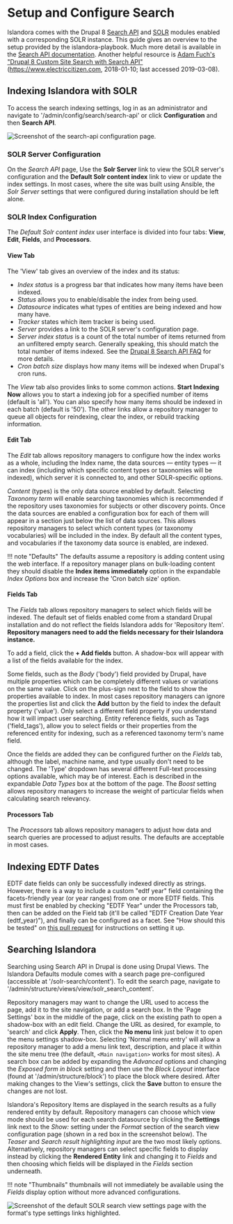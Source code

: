 # Setup and Configure Search

Islandora comes with the Drupal 8 [Search API](https://www.drupal.org/project/search_api) and [SOLR](https://www.drupal.org/project/search_api_solr) modules enabled with a corresponding SOLR instance. This guide gives an overview to the setup provided by the islandora-playbook. Much more detail is available in the [Search API documentation](https://www.drupal.org/docs/8/modules/search-api). Another helpful resource is [Adam Fuch's "Drupal 8 Custom Site Search with Search API"](https://www.electriccitizen.com/blog/drupal-8-custom-site-search-search-api) (https://www.electriccitizen.com, 2018-01-10; last accessed 2019-03-08).

## Indexing Islandora with SOLR

To access the search indexing settings, log in as an administrator and navigate to  '/admin/config/search/search-api' or click **Configuration** and then **Search API**.

![Screenshot of the search-api configuration page.](../assets/search-settings-page.png)

### SOLR Server Configuration

On the _Search API_ page, Use the **Solr Server** link to view the SOLR server's configuration and the **Default Solr content index** link to view or update the index settings. In most cases, where the site was built using Ansible, the _Solr Server_ settings that were configured during installation should be left alone.

### SOLR Index Configuration

The _Default Solr content index_ user interface is divided into four tabs: **View**, **Edit**, **Fields**, and **Processors**.

#### View Tab

The 'View' tab gives an overview of the index and its status:

- _Index status_ is a progress bar that indicates how many items have been indexed.
- _Status_ allows you to enable/disable the index from being used.
- _Datasource_ indicates what types of entities are being indexed and how many have.
- _Tracker_ states which item tracker is being used.
- _Server_ provides a link to the SOLR server's configuration page.
- _Server index status_ is a count of the total number of items returned from an unfiltered empty search. Generally speaking, this should match the total number of items indexed. See the [Drupal 8 Search API FAQ](https://www.drupal.org/docs/8/modules/search-api/getting-started/frequently-asked-questions#server-index-status) for more details.
- _Cron batch size_ displays how many items will be indexed when Drupal's cron runs.

The _View_ tab also provides links to some common actions. **Start Indexing Now** allows you to start a indexing job for a specified number of items (default is 'all'). You can also specify how many items should be indexed in each batch (default is '50'). The other links allow a repository manager to queue all objects for reindexing, clear the index, or rebuild tracking information.

#### Edit Tab

The _Edit_ tab allows repository managers to configure how the index works as a whole, including the Index name, the data sources — entity types — it can index (including which specific content types or taxonomies will be indexed), which server it is connected to, and other SOLR-specific options.

_Content_ (types) is the only data source enabled by default. Selecting _Taxonomy term_ will enable searching taxonomies which is recommended if the repository uses taxonomies for subjects or other discovery points. Once the data sources are enabled a configuration box for each of them will appear in a section just below the list of data sources. This allows repository managers to select which content types (or taxonomy vocabularies) will be included in the index. By default all the content types, and vocabularies if the taxonomy data source is enabled, are indexed.


!!! note "Defaults"
    The defaults assume a repository is adding content using the web interface. If a repository manager plans on bulk-loading content they should disable the **Index items immediately** option in the expandable _Index Options_ box and increase the 'Cron batch size' option.

#### Fields Tab

The _Fields_ tab allows repository managers to select which fields will be indexed. The default set of fields enabled come from a standard Drupal installation and do not reflect the fields Islandora adds for 'Repository Item'. **Repository managers need to add the fields necessary for their Islandora instance.**

To add a field, click the **+ Add fields** button. A shadow-box will appear with a list of the fields available for the index.

Some fields, such as the _Body_ ('body') field provided by Drupal, have multiple properties which can be completely different values or variations on the same value. Click on the plus-sign next to the field to show the properties available to index. In most cases repository managers can ignore the properties list and click the **Add** button by the field to index the default property ('value'). Only select a different field property if you understand how it will impact user searching. Entity reference fields, such as Tags ('field_tags'), allow you to select fields or their properties from the referenced entity for indexing, such as a referenced taxonomy term's name field.

Once the fields are added they can be configured further on the _Fields_ tab, although the label, machine name, and type usually don't need to be changed. The 'Type' dropdown has several different Full-text processing options available, which may be of interest. Each is described in the expandable _Data Types_ box at the bottom of the page. The _Boost_ setting allows repository managers to increase the weight of particular fields when calculating search relevancy.

#### Processors Tab

The _Processors_ tab allows repository managers to adjust how data and search queries are processed to adjust results. The defaults are acceptable in most cases.

## Indexing EDTF Dates

EDTF date fields can only be successfully indexed directly as strings. However, there is a way to include a custom "edtf year" field containing the facets-friendly year (or year ranges) from one or more EDTF fields. This must first be enabled by checking "EDTF Year" under the Processors tab, then can be added on the Field tab (it'll be called "EDTF Creation Date Year (edtf_year)"), and finally can be configured as a facet. See "How should this be tested" on [this pull request](https://github.com/Islandora/controlled_access_terms/pull/68) for instructions on setting it up.

## Searching Islandora

Searching using Search API in Drupal is done using Drupal Views. The Islandora Defaults module comes with a search page pre-configured (accessible at '/solr-search/content'). To edit the search page, navigate to '/admin/structure/views/view/solr_search_content'.

Repository managers may want to change the URL used to access the page, add it to the site navigation, or add a search box. In the 'Page Settings' box in the middle of the page, click on the existing path to open a shadow-box with an edit field. Change the URL as desired, for example, to 'search' and click **Apply**. Then, click the **No menu** link just below it to open the menu settings shadow-box. Selecting 'Normal menu entry' will allow a repository manager to add a menu link text, description, and place it within the site menu tree (the default, `<Main navigation>` works for most sites). A search box can be added by expanding the _Advanced_ options and changing the _Exposed form in block_ setting and then use the _Block Layout_ interface (found at '/admin/structure/block') to place the block where desired. After making changes to the View's settings, click the **Save** button to ensure the changes are not lost.

Islandora's Repository Items are displayed in the search results as a fully rendered entity by default. Repository managers can choose which view mode should be used for each search datasource by clicking the **Settings** link next to the _Show:_ setting under the _Format_ section of the search view configuration page (shown in a red box in the screenshot below). The _Teaser_ and _Search result highlighting input_ are the two most likely options. Alternatively, repository managers can select specific fields to display instead by clicking the **Rendered Entity** link and changing it to _Fields_ and then choosing which fields will be displayed in the _Fields_ section underneath.

!!! note "Thumbnails"
    thumbnails will not immediately be available using the _Fields_ display option without more advanced configurations.

![Screenshot of the default SOLR search view settings page with the format's type settings links highlighted. ](../assets/search-view-format-settings-highlighted.png)
